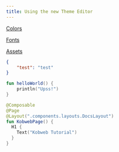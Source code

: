 ```yaml
---
title: Using the new Theme Editor
---
```


[Colors](Colors.md)

[Fonts](Fonts.md)

[Assets](Assets.md)

```json
{
    "test": "test"
}
```

```kotlin
fun helloWorld() {
    println("Upss!")
}
```


```kotlin
@Composable
@Page
@Layout(".components.layouts.DocsLayout")
fun KobwebPage() {
  H1 {
    Text("Kobweb Tutorial")
  }
}
```

